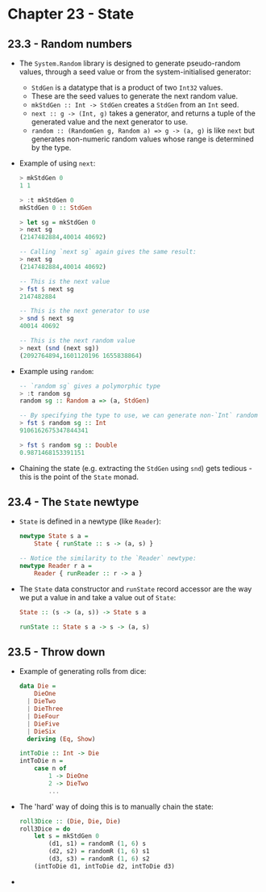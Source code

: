 # Chapter 23 - State

## 23.3 - Random numbers

- The `System.Random` library is designed to generate pseudo-random values, through a seed value or from the system-initialised generator:
    - `StdGen` is a datatype that is a product of two `Int32` values.
    - These are the seed values to generate the next random value.
    - `mkStdGen :: Int -> StdGen` creates a `StdGen` from an `Int` seed.
    - `next :: g -> (Int, g)` takes a generator, and returns a tuple of the generated value and the next generator to use.
    - `random :: (RandomGen g, Random a) => g -> (a, g)` is like `next` but generates non-numeric random values whose range is determined by the type.

- Example of using `next`:

    ```haskell
    > mkStdGen 0
    1 1

    > :t mkStdGen 0
    mkStdGen 0 :: StdGen

    > let sg = mkStdGen 0
    > next sg
    (2147482884,40014 40692)

    -- Calling `next sg` again gives the same result:
    > next sg
    (2147482884,40014 40692)

    -- This is the next value
    > fst $ next sg
    2147482884

    -- This is the next generator to use
    > snd $ next sg
    40014 40692

    -- This is the next random value
    > next (snd (next sg))
    (2092764894,1601120196 1655838864)
    ```

- Example using `random`:

    ```haskell
    -- `random sg` gives a polymorphic type
    > :t random sg
    random sg :: Random a => (a, StdGen)

    -- By specifying the type to use, we can generate non-`Int` random values:
    > fst $ random sg :: Int
    9106162675347844341

    > fst $ random sg :: Double
    0.9871468153391151
    ```

- Chaining the state (e.g. extracting the `StdGen` using `snd`) gets tedious - this is the point of the `State` monad.



## 23.4 - The `State` newtype

- `State` is defined in a newtype (like `Reader`):

    ```haskell
    newtype State s a =
        State { runState :: s -> (a, s) }

    -- Notice the similarity to the `Reader` newtype:
    newtype Reader r a =
        Reader { runReader :: r -> a }
    ```

- The `State` data constructor and `runState` record accessor are the way we put a value in and take a value out of `State`:

    ```haskell
    State :: (s -> (a, s)) -> State s a

    runState :: State s a -> s -> (a, s)
    ```


## 23.5 - Throw down

- Example of generating rolls from dice:

    ```haskell
    data Die =
        DieOne
      | DieTwo
      | DieThree
      | DieFour
      | DieFive
      | DieSix
      deriving (Eq, Show)

    intToDie :: Int -> Die
    intToDie n =
        case n of
            1 -> DieOne
            2 -> DieTwo
            ...
    ```

- The 'hard' way of doing this is to manually chain the state:

    ```haskell
    roll3Dice :: (Die, Die, Die)
    roll3Dice = do
        let s = mkStdGen 0
            (d1, s1) = randomR (1, 6) s
            (d2, s2) = randomR (1, 6) s1
            (d3, s3) = randomR (1, 6) s2
        (intToDie d1, intToDie d2, intToDie d3)
    ```

- 

